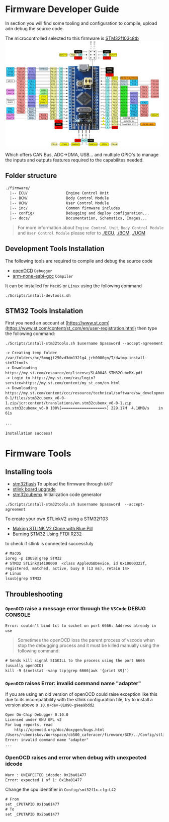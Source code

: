 # Firmware Developer Guide
 
In section you will find some tooling and configuration to compile, upload adn debug the source code.

The microcontrolled selected to this firmware is [STM32f103c8tb](https://es.aliexpress.com/item/4001163656356.html?spm=a2g0s.9042311.0.0.216463c00eMEFc)
![STM32-Blue-Pill-Development-Board-Pinout](./Docs/Img/STM32-Blue-Pill-Development-Board-Pinout.jpg)

Which offers CAN Bus, ADC->DMA, USB... and multiple GPIO's to manage the inputs and outputs features required to the capabilites needed.

## Folder structure

```textplain 
./firmware/
  |-- ECU/                 Engine Control Unit
  |-- BCM/                 Body Control Module
  |-- UCM/                 User Control Module
  |-- inc/                 Common firmware includes
  |-- config/              Debugging and deploy configuration...
  |-- docs/                Documentation, Schematics, Images...
```
> For more information about `Engine Control Unit`, `Body Control Module` and `User Control Module` please refer to [./ECU](./ECU), [./BCM](./BCM), [./UCM](./UCM) 

## Development Tools Installation

The following tools are required to compile and debug the source code

- [openOCD](http://openocd.org/) `Debugger`
- [arm-none-eabi-gcc](https://developer.arm.com/tools-and-software/open-source-software/developer-tools/gnu-toolchain/gnu-rm/downloads) `Compiler`

It can be installed for `MacOS` or `Linux` using the following command

```shell
./Scripts/install-devtools.sh
```

## STM32 Tools Instalation

First you need an account at [https://www.st.com](https://www.st.com/content/st_com/en/user-registration.html) then type the following command:
```shell
./Scripts/install-stm32tools.sh $username $password --accept-agreement 
```
```texplain
-> Creating temp folder /var/folders/hc/5mngjt250vd3dm1321g4_jrh0000gn/T/dwtmp-install-stm32tools
-> Downloading https://my.st.com/resource/en/license/SLA0048_STM32CubeMX.pdf
-> Login to https://my.st.com/cas/login?service=https://my.st.com/content/my_st_com/en.html
-> Downloading https://my.st.com/content/ccc/resource/technical/software/sw_development_suite/group0/9e/ce/6e/18/d2/ff/46/57/stm32cubemx_v6-0-1/files/stm32cubemx_v6-0-1.zip/jcr:content/translations/en.stm32cubemx_v6-0-1.zip
en.stm32cubemx_v6-0 100%[===================>] 229.17M  4.10MB/s    in 61s     

...

Installation success!
```

# Firmware Tools

## Installing tools

- [stm32flash](https://sourceforge.net/p/stm32flash/wiki/Home/) To upload the firmware through `UART` 
- [stlink board upgrade](https://www.st.com/en/development-tools/stsw-link007.html)
- [stm32cubemx](https://my.st.com/content/my_st_com/en/products/development-tools/software-development-tools/stm32-software-development-tools/stm32-configurators-and-code-generators/stm32cubemx.html) Initialization code generator

```shell
./Scripts/install-stm32tools.sh $username $password  --accept-agreement
```

To create your own STLinkV2 using a STM32f103 

- [Making STLINK V2 Clone with Blue Pill](https://gist.github.com/rubeniskov/e32bfb632fcbc2df14469dcc99dafd77)
- [Burning STM32 Using FTDI R232](https://gist.github.com/rubeniskov/d4efae6266b8278a8add6538d460f928)

to check if stlink is connected successfuly

```shell
# MacOS
ioreg -p IOUSB|grep STM32
# STM32 STLink@14100000  <class AppleUSBDevice, id 0x10000322f, registered, matched, active, busy 0 (13 ms), retain 14>
# Linux
lsusb|grep STM32
```


## Throubleshooting

### `OpenOCD` raise a message error through the `VSCode` DEBUG CONSOLE

```textplain
Error: couldn't bind tcl to socket on port 6666: Address already in use
```

> Sometimes the openOCD loss the parent process of vscode when stop the debugging process and it must be killed manually using the following command:

```shell
# Sends kill signal SIGKILL to the process using the port 6666 (usually openOCD) 
kill -9 $(netstat -vanp tcp|grep 6666|awk '{print $9}')
```
### `OpenOCD` raises Error: invalid command name "adapter"

If you are using an old version of openOCD could raise exception like this due to its incompatibility with the stlink configuration file, try to install a version above `0.10.0+dev-01090-g9ee9bdd2`

```textplain
Open On-Chip Debugger 0.10.0
Licensed under GNU GPL v2
For bug reports, read
	http://openocd.org/doc/doxygen/bugs.html
/Users/rubeniskov/Workspace/cb500_caferacer/firmware/BCM/../Config/stlink.cfg:6: Error: invalid command name "adapter"
...
```

### OpenOCD raises and error when debug with unexpected idcode

```textplain
Warn : UNEXPECTED idcode: 0x2ba01477
Error: expected 1 of 1: 0x1ba01477
```

Change the cpu identifier in `Config/smt32f1x.cfg:L42`

```config
# From
set _CPUTAPID 0x1ba01477
# To
set _CPUTAPID 0x2ba01477
```
